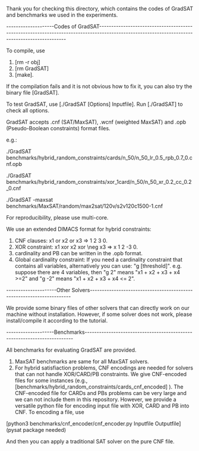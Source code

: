 Thank you for checking this directory, which contains the codes of GradSAT and benchmarks we used in the experiments. 

--------------------Codes of GradSAT----------------------------------------------------------------------------------------------------------------------------------------------

To compile, use 

1. [rm -r obj]
2. [rm GradSAT]
3. [make].

If the compilation fails and it is not obvious how to fix it, you can also try the binary file [GradSAT].

To test GradSAT, use [./GradSAT [Options] Inputfile]. Run [./GradSAT] to check all options. 

GradSAT accepts .cnf (SAT/MaxSAT), .wcnf (weighted MaxSAT) and .opb (Pseudo-Boolean constraints) format files.

e.g.:

./GradSAT benchmarks/hybrid_random_constraints/cards/n_50/n_50_lr_0.5_rpb_0.7_0.cnf.opb

./GradSAT benchmarks/hybrid_random_constraints/xor_1card/n_50/n_50_xr_0.2_cc_0.2_0.cnf

./GradSAT -maxsat benchmarks/MaxSAT/random/max2sat/120v/s2v120c1500-1.cnf

For reproducibility, please use multi-core.

We use an extended DIMACS format for hybrid constraints:

1. CNF clauses: x1 or x2 or x3 => 1 2 3 0.
2. XOR constraint: x1 xor x2 xor \neg x3 => x 1 2 -3 0.
3. cardinality and PB can be written in the .opb format.
4. Global cardinality constraint: If you need a cardinality constraint that contains all variables, alternatively you can use: "g [threshold]". e.g. suppose there are 4 variables, 
then "g 2" means "x1 + x2 + x3 + x4 >=2" and "g -2" means "x1 + x2 + x3 + x4 <= 2".

---------------------Other Solvers----------------------------------------------------------------------

We provide some binary files of other solvers that can directly work on our machine without installation. However, if some solver does not work, please install/compile it according to the tutorial.

--------------------Benchmarks-------------------------------------------------------------------------

All benchmarks for evaluating GradSAT are provided. 
1. MaxSAT benchmarks are same for all MaxSAT solvers. 
2. For hybrid satisfiaction problems, CNF encodings are needed for solvers that can not handle XOR/CARD/PB constraints. We give CNF-encoded files for some instances (e.g., [benchmarks/hybrid_random_constraints/cards_cnf_encoded] ). The CNF-encoded file for CARDs and PBs problems can be very large and we can not include them in this repository. However, we provide a versatile python file for encoding input file with XOR, CARD and PB into CNF. To encoding a file, use

[python3 benchmarks/cnf_encoder/cnf_encoder.py Inputfile Outputfile] (pysat package needed)

And then you can apply a traditional SAT solver on the pure CNF file.


